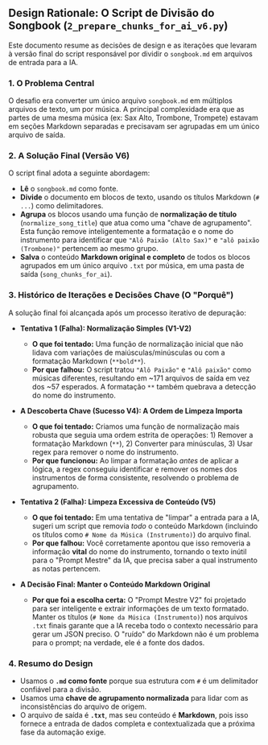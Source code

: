 ## Design Rationale: O Script de Divisão do Songbook (`2_prepare_chunks_for_ai_v6.py`)

Este documento resume as decisões de design e as iterações que levaram à versão final do script responsável por dividir o `songbook.md` em arquivos de entrada para a IA.

### 1. O Problema Central

O desafio era converter um único arquivo `songbook.md` em múltiplos arquivos de texto, um por música. A principal complexidade era que as partes de uma mesma música (ex: Sax Alto, Trombone, Trompete) estavam em seções Markdown separadas e precisavam ser agrupadas em um único arquivo de saída.

### 2. A Solução Final (Versão V6)

O script final adota a seguinte abordagem:
- **Lê** o `songbook.md` como fonte.
- **Divide** o documento em blocos de texto, usando os títulos Markdown (`# ...`) como delimitadores.
- **Agrupa** os blocos usando uma função de **normalização de título** (`normalize_song_title`) que atua como uma "chave de agrupamento". Esta função remove inteligentemente a formatação e o nome do instrumento para identificar que `"Alô Paixão (Alto Sax)"` e `"alô paixão (Trombone)"` pertencem ao mesmo grupo.
- **Salva** o conteúdo **Markdown original e completo** de todos os blocos agrupados em um único arquivo `.txt` por música, em uma pasta de saída (`song_chunks_for_ai`).

### 3. Histórico de Iterações e Decisões Chave (O "Porquê")

A solução final foi alcançada após um processo iterativo de depuração:

- **Tentativa 1 (Falha): Normalização Simples (V1-V2)**
  - **O que foi tentado:** Uma função de normalização inicial que não lidava com variações de maiúsculas/minúsculas ou com a formatação Markdown (`**bold**`).
  - **Por que falhou:** O script tratou `"Alô Paixão"` e `"Alô paixão"` como músicas diferentes, resultando em ~171 arquivos de saída em vez dos ~57 esperados. A formatação `**` também quebrava a detecção do nome do instrumento.

- **A Descoberta Chave (Sucesso V4): A Ordem de Limpeza Importa**
  - **O que foi tentado:** Criamos uma função de normalização mais robusta que seguia uma ordem estrita de operações: 1) Remover a formatação Markdown (`**`), 2) Converter para minúsculas, 3) Usar regex para remover o nome do instrumento.
  - **Por que funcionou:** Ao limpar a formatação *antes* de aplicar a lógica, a regex conseguiu identificar e remover os nomes dos instrumentos de forma consistente, resolvendo o problema de agrupamento.

- **Tentativa 2 (Falha): Limpeza Excessiva de Conteúdo (V5)**
  - **O que foi tentado:** Em uma tentativa de "limpar" a entrada para a IA, sugeri um script que removia *todo* o conteúdo Markdown (incluindo os títulos como `# Nome da Música (Instrumento)`) do arquivo final.
  - **Por que falhou:** Você corretamente apontou que isso removeria a informação **vital** do nome do instrumento, tornando o texto inútil para o "Prompt Mestre" da IA, que precisa saber a qual instrumento as notas pertencem.

- **A Decisão Final: Manter o Conteúdo Markdown Original**
  - **Por que foi a escolha certa:** O "Prompt Mestre V2" foi projetado para ser inteligente e extrair informações de um texto formatado. Manter os títulos (`# Nome da Música (Instrumento)`) nos arquivos `.txt` finais garante que a IA receba todo o contexto necessário para gerar um JSON preciso. O "ruído" do Markdown não é um problema para o prompt; na verdade, ele é a fonte dos dados.

### 4. Resumo do Design

- Usamos o **`.md` como fonte** porque sua estrutura com `#` é um delimitador confiável para a divisão.
- Usamos uma **chave de agrupamento normalizada** para lidar com as inconsistências do arquivo de origem.
- O arquivo de saída é **`.txt`**, mas seu conteúdo é **Markdown**, pois isso fornece a entrada de dados completa e contextualizada que a próxima fase da automação exige.